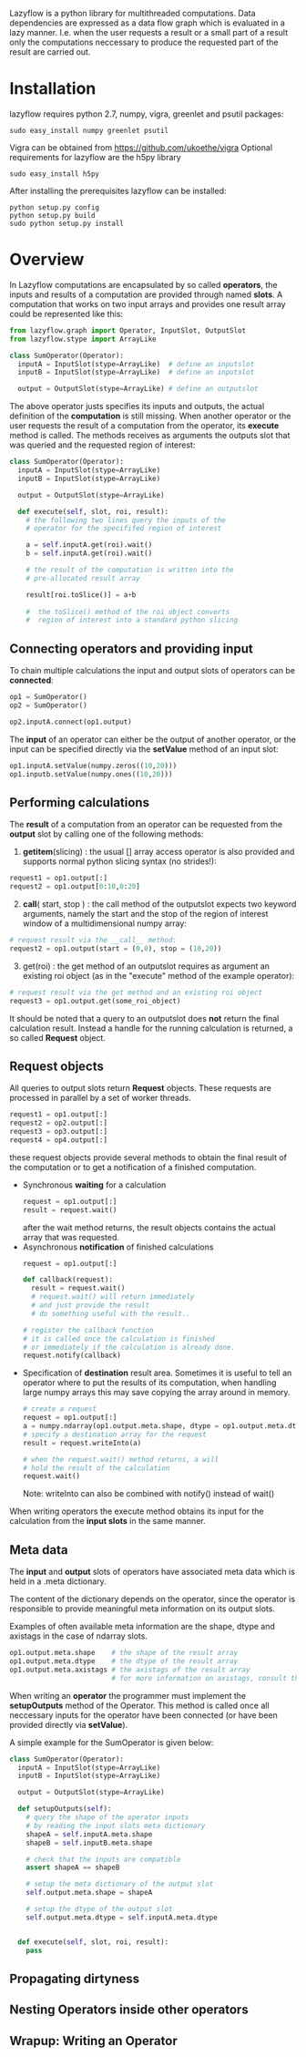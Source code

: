 Lazyflow is a python library for multithreaded computations.
Data dependencies are expressed as a data flow graph which is evaluated
in a lazy manner.
I.e. when the user requests a result or a small part of a result only the computations neccessary to 
produce the requested part of the result are carried out.

Installation
============
lazyflow requires python 2.7, numpy, vigra, greenlet and psutil packages:
  
```
sudo easy_install numpy greenlet psutil
```

Vigra can be obtained from  https://github.com/ukoethe/vigra
Optional requirements for lazyflow are the h5py library

```
sudo easy_install h5py
```

After installing the prerequisites lazyflow can be installed:

```
python setup.py config
python setup.py build
sudo python setup.py install
```

Overview
========
In Lazyflow computations are encapsulated by so called **operators**, the inputs and results of a computation
are provided through named **slots**. A computation that works on two input arrays and provides one result array
could be represented like this:
  
``` python
from lazyflow.graph import Operator, InputSlot, OutputSlot
from lazyflow.stype import ArrayLike

class SumOperator(Operator):
  inputA = InputSlot(stype=ArrayLike)  # define an inputslot
  inputB = InputSlot(stype=ArrayLike)  # define an inputslot 

  output = OutputSlot(stype=ArrayLike) # define an outputslot
```

The above operator justs specifies its inputs and outputs, the actual definition
of the **computation** is still missing. When another operator or the user requests
the result of a computation from the operator, its **execute** method is called.
The methods receives as arguments the outputs slot that was queried and the requested
region of interest:
  
``` python
class SumOperator(Operator):
  inputA = InputSlot(stype=ArrayLike)
  inputB = InputSlot(stype=ArrayLike)

  output = OutputSlot(stype=ArrayLike)

  def execute(self, slot, roi, result):
    # the following two lines query the inputs of the
    # operator for the specififed region of interest

    a = self.inputA.get(roi).wait()
    b = self.inputA.get(roi).wait()

    # the result of the computation is written into the 
    # pre-allocated result array

    result[roi.toSlice()] = a+b
    
    #  the toSlice() method of the roi object converts
    #  region of interest into a standard python slicing
```

Connecting operators and providing input
----------------------------------------
To chain multiple calculations the input and output slots of operators can be **connected**:

``` python
op1 = SumOperator()
op2 = SumOperator()

op2.inputA.connect(op1.output)
```

The **input** of an operator can either be the output of another operator, or
the input can be specified directly via the **setValue** method of an input slot:

``` python
op1.inputA.setValue(numpy.zeros((10,20)))
op1.inputb.setValue(numpy.ones((10,20)))
```


Performing calculations
-----------------------
The **result** of a computation from an operator can be requested from the **output** slot by calling
one of the following methods:

1. __getitem__(slicing) : the usual [] array access operator is also provided and supports normal python slicing syntax (no strides!):

  ``` python
  request1 = op1.output[:]
  request2 = op1.output[0:10,0:20]
  ```

2. __call__( start, stop ) : the call method of the outputslot expects two keyword arguments,
   namely the start and the stop of the region of interest window
   of a multidimensional numpy array:
  
  ``` python
  # request result via the __call__ method:
  request2 = op1.output(start = (0,0), stop = (10,20))
  ```

3. get(roi) : the get method of an outputslot requires as argument an existing 
   roi object (as in the "execute" method of the example operator):
  
  ``` python
  # request result via the get method and an existing roi object
  request3 = op1.output.get(some_roi_object)
  ```

It should be noted that a query to an outputslot does **not** return
the final calculation result. Instead a handle for the running calculation is returned, a so called
**Request** object.

Request objects
--------------
All queries to output slots return **Request** objects. These requests are
processed in parallel by a set of worker threads.
``` python
request1 = op1.output[:]
request2 = op2.output[:]
request3 = op3.output[:]
request4 = op4.output[:]
```

these request objects provide several methods to obtain the final result of the computation
or to get a notification of a finished computation.

* Synchronous **waiting** for a calculation
  ```python
  request = op1.output[:]
  result = request.wait()
  ```
  after the wait method returns, the result objects contains the actual array that was requested.
* Asynchronous **notification** of finished calculations
  ```python
  request = op1.output[:]

  def callback(request):
    result = request.wait()
    # request.wait() will return immediately 
    # and just provide the result
    # do something useful with the result..
  
  # register the callback function
  # it is called once the calculation is finished
  # or immediately if the calculation is already done.
  request.notify(callback)
  ```
* Specification of **destination** result area. Sometimes it is useful
  to tell an operator where to put the results of its computation, when handling
  large numpy arrays this may save copying the array around in memory.
  ```python
  # create a request
  request = op1.output[:]
  a = numpy.ndarray(op1.output.meta.shape, dtype = op1.output.meta.dtype)
  # specify a destination array for the request
  result = request.writeInto(a)

  # when the request.wait() method returns, a will 
  # hold the result of the calculation
  request.wait()
  ```
  Note: writeInto can also be combined with notify() instead of wait()

When writing operators the execute method obtains 
its input for the calculation from the **input slots** in the same manner.

Meta data
---------
The **input** and **output** slots of operators have associated meta data which
is held in a .meta dictionary.

The content of the dictionary depends on the operator, since the operator is responsible
to provide meaningful meta information on its output slots.

Examples of often available meta information are the shape, dtype and axistags in the
case of ndarray slots.

```python
op1.output.meta.shape    # the shape of the result array
op1.output.meta.dtype    # the dtype of the result array
op1.output.meta.axistags # the axistags of the result array
                         # for more information on axistags, consult the vigra manual
```

When writing an **operator** the programmer must implement the **setupOutputs** method of the
Operator. This method is called once all neccessary inputs for the operator have been connected
(or have been provided directly via **setValue**).

A simple example for the SumOperator is given below:
``` python
class SumOperator(Operator):
  inputA = InputSlot(stype=ArrayLike)
  inputB = InputSlot(stype=ArrayLike)

  output = OutputSlot(stype=ArrayLike)

  def setupOutputs(self):
    # query the shape of the operator inputs
    # by reading the input slots meta dictionary
    shapeA = self.inputA.meta.shape
    shapeB = self.inputB.meta.shape

    # check that the inputs are compatible
    assert shapeA == shapeB

    # setup the meta dictionary of the output slot
    self.output.meta.shape = shapeA

    # setup the dtype of the output slot
    self.output.meta.dtype = self.inputA.meta.dtype


  def execute(self, slot, roi, result):
    pass
```


Propagating dirtyness
--------------------


Nesting Operators inside other operators
---------------------------------------


Wrapup: Writing an Operator
--------------------------

